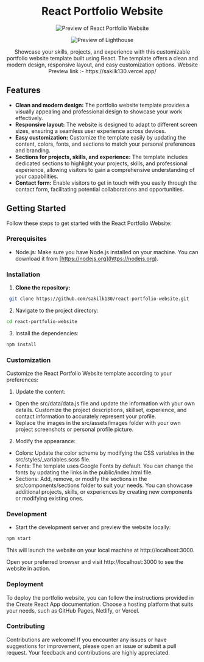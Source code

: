 <h1 align="center">React Portfolio Website</h1>

<p align="center">
  <img src="https://github.com/Arshdeep-13/react-portfolio-website/assets/108752646/41368c84-9646-4cdc-b962-2ae6108835f5" alt="Preview of React Portfolio Website">
</p>

<p align="center">
  <img src="https://res.cloudinary.com/dhhia2duu/image/upload/v1686998833/public/Screenshot_from_2023-06-17_16-44-26_e0d1rm.png" alt="Preview of Lighthouse">
</p>

<p align="center">
  Showcase your skills, projects, and experience with this customizable portfolio website template built using React. The template offers a clean and modern design, responsive layout, and easy customization options. Website Preview link :- https://sakilk130.vercel.app/
</p>

## Features

- **Clean and modern design:** The portfolio website template provides a visually appealing and professional design to showcase your work effectively.
- **Responsive layout:** The website is designed to adapt to different screen sizes, ensuring a seamless user experience across devices.
- **Easy customization:** Customize the template easily by updating the content, colors, fonts, and sections to match your personal preferences and branding.
- **Sections for projects, skills, and experience:** The template includes dedicated sections to highlight your projects, skills, and professional experience, allowing visitors to gain a comprehensive understanding of your capabilities.
- **Contact form:** Enable visitors to get in touch with you easily through the contact form, facilitating potential collaborations and opportunities.

## Getting Started

Follow these steps to get started with the React Portfolio Website:

### Prerequisites

- Node.js: Make sure you have Node.js installed on your machine. You can download it from [https://nodejs.org](https://nodejs.org).

### Installation

1. **Clone the repository:**

```bash
 git clone https://github.com/sakilk130/react-portfolio-website.git
```

2. Navigate to the project directory:

```bash
cd react-portfolio-website
```

3. Install the dependencies:

```bash
npm install
```

### Customization

Customize the React Portfolio Website template according to your preferences:

1. Update the content:

- Open the src/data/data.js file and update the information with your own details. Customize the project descriptions, skillset, experience, and contact information to accurately represent your profile.
- Replace the images in the src/assets/images folder with your own project screenshots or personal profile picture.

2. Modify the appearance:

- Colors: Update the color scheme by modifying the CSS variables in the src/styles/\_variables.scss file.
- Fonts: The template uses Google Fonts by default. You can change the fonts by updating the links in the public/index.html file.
- Sections: Add, remove, or modify the sections in the src/components/sections folder to suit your needs. You can showcase additional projects, skills, or experiences by creating new components or modifying existing ones.

### Development

- Start the development server and preview the website locally:

```bash
npm start
```

This will launch the website on your local machine at http://localhost:3000.

Open your preferred browser and visit http://localhost:3000 to see the website in action.

### Deployment

To deploy the portfolio website, you can follow the instructions provided in the Create React App documentation. Choose a hosting platform that suits your needs, such as GitHub Pages, Netlify, or Vercel.

### Contributing

Contributions are welcome! If you encounter any issues or have suggestions for improvement, please open an issue or submit a pull request. Your feedback and contributions are highly appreciated.
